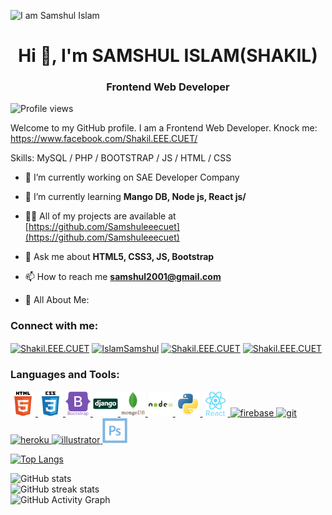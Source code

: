 ![I am Samshul Islam](https://github.com/Samshuleeecuet/samshulislam/blob/main/IMG20220118130419.jpg)


<h1 align="center">Hi 👋, I'm SAMSHUL ISLAM(SHAKIL)</h1>
<h3 align="center">Frontend Web Developer</h3>

![Profile views](https://gpvc.arturio.dev/Samshuleeecuet) 

Welcome to my GitHub profile. I am a Frontend Web Developer. 
Knock me: https://www.facebook.com/Shakil.EEE.CUET/

Skills: MySQL / PHP / BOOTSTRAP / JS / HTML / CSS
 

- 🔭 I’m currently working on SAE Developer Company

- 🌱 I’m currently learning **Mango DB, Node js, React js/**

- 👨‍💻 All of my projects are available at [https://github.com/Samshuleeecuet](https://github.com/Samshuleeecuet)


- 💬 Ask me about **HTML5, CSS3, JS, Bootstrap**

- 📫 How to reach me **samshul2001@gmail.com**

- 📄 All About Me:

<h3 align="left">Connect with me:</h3>
<p align="left">
<a href="https://www.facebook.com/Shakil.EEE.CUET/" target="blank"><img align="center" src="https://raw.githubusercontent.com/rahuldkjain/github-profile-readme-generator/master/src/images/icons/Social/facebook.svg" alt="Shakil.EEE.CUET" height="30" width="40" /></a>
<a href="https://twitter.com/IslamSamshul" target="blank"><img align="center" src="https://raw.githubusercontent.com/rahuldkjain/github-profile-readme-generator/master/src/images/icons/Social/twitter.svg" alt="IslamSamshul" height="30" width="40" /></a>
<a href="https://www.linkedin.com/in/shakileeecuet" target="blank"><img align="center" src="https://raw.githubusercontent.com/rahuldkjain/github-profile-readme-generator/master/src/images/icons/Social/linked-in-alt.svg" alt="Shakil.EEE.CUET" height="30" width="40" /></a>
<a href="https://www.instagram.com/samshul_islam/" target="blank"><img align="center" src="https://raw.githubusercontent.com/rahuldkjain/github-profile-readme-generator/master/src/images/icons/Social/instagram.svg" alt="Shakil.EEE.CUET" height="30" width="40" /></a>
</p>

<h3 align="left">Languages and Tools:</h3>
<p align="left"> 
<a href="https://www.w3.org/html/" target="_blank"> <img src="https://raw.githubusercontent.com/devicons/devicon/master/icons/html5/html5-original-wordmark.svg" alt="html5" width="40" height="40"/> </a> 
<a href="https://www.w3schools.com/css/" target="_blank"> <img src="https://raw.githubusercontent.com/devicons/devicon/master/icons/css3/css3-original-wordmark.svg" alt="css3" width="40" height="40"/> </a>
<a href="https://getbootstrap.com" target="_blank"> <img src="https://raw.githubusercontent.com/devicons/devicon/master/icons/bootstrap/bootstrap-plain-wordmark.svg" alt="bootstrap" width="40" height="40"/> </a> 
<a href="https://www.djangoproject.com/" target="_blank"> <img src="https://raw.githubusercontent.com/devicons/devicon/master/icons/django/django-original.svg" alt="django" width="40" height="40"/> </a> 
<a href="https://www.mongodb.com/" target="_blank"> <img src="https://raw.githubusercontent.com/devicons/devicon/master/icons/mongodb/mongodb-original-wordmark.svg" alt="mongodb" width="40" height="40"/> </a> 
<a href="https://nodejs.org" target="_blank"> <img src="https://raw.githubusercontent.com/devicons/devicon/master/icons/nodejs/nodejs-original-wordmark.svg" alt="nodejs" width="40" height="40"/> </a>
<a href="https://www.python.org" target="_blank"> <img src="https://raw.githubusercontent.com/devicons/devicon/master/icons/python/python-original.svg" alt="python" width="40" height="40"/> </a> 
<a href="https://reactjs.org/" target="_blank"> <img src="https://raw.githubusercontent.com/devicons/devicon/master/icons/react/react-original-wordmark.svg" alt="react" width="40" height="40"/> </a> 
<a href="https://firebase.google.com/" target="_blank"> <img src="https://www.vectorlogo.zone/logos/firebase/firebase-icon.svg" alt="firebase" width="40" height="40"/> </a> 
<a href="https://git-scm.com/" target="_blank"> <img src="https://www.vectorlogo.zone/logos/git-scm/git-scm-icon.svg" alt="git" width="40" height="40"/> </a> 
<a href="https://heroku.com" target="_blank"> <img src="https://www.vectorlogo.zone/logos/heroku/heroku-icon.svg" alt="heroku" width="40" height="40"/> </a> 
<a href="https://www.adobe.com/in/products/illustrator.html" target="_blank"> <img src="https://www.vectorlogo.zone/logos/adobe_illustrator/adobe_illustrator-icon.svg" alt="illustrator" width="40" height="40"/> </a> 
<a href="https://www.photoshop.com/en" target="_blank"> <img src="https://raw.githubusercontent.com/devicons/devicon/master/icons/photoshop/photoshop-line.svg" alt="photoshop" width="40" height="40"/> </a> 
</p>

[![Top Langs](https://github-readme-stats.vercel.app/api/top-langs/?username=Samshuleeecuet)](https://github.com/anuraghazra/github-readme-stats)

![GitHub stats](https://github-readme-stats.vercel.app/api?username=Samshuleeecuet1&show_icons=true)  
![GitHub streak stats](https://github-readme-streak-stats.herokuapp.com/?user=Samshuleeecuet)  
![GitHub Activity Graph](https://activity-graph.herokuapp.com/graph?username=Samshuleeecuet)  
